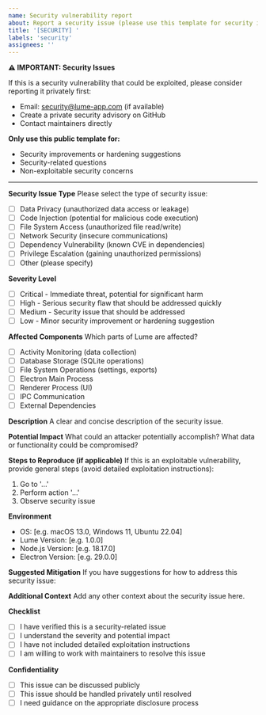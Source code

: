 ```yaml
---
name: Security vulnerability report
about: Report a security issue (please use this template for security issues only)
title: '[SECURITY] '
labels: 'security'
assignees: ''
---
```


**⚠️ IMPORTANT: Security Issues**

If this is a security vulnerability that could be exploited, please consider reporting it privately first:
- Email: security@lume-app.com (if available)
- Create a private security advisory on GitHub
- Contact maintainers directly

**Only use this public template for:**
- Security improvements or hardening suggestions
- Security-related questions
- Non-exploitable security concerns

---

**Security Issue Type**
Please select the type of security issue:
- [ ] Data Privacy (unauthorized data access or leakage)
- [ ] Code Injection (potential for malicious code execution)
- [ ] File System Access (unauthorized file read/write)
- [ ] Network Security (insecure communications)
- [ ] Dependency Vulnerability (known CVE in dependencies)
- [ ] Privilege Escalation (gaining unauthorized permissions)
- [ ] Other (please specify)

**Severity Level**
- [ ] Critical - Immediate threat, potential for significant harm
- [ ] High - Serious security flaw that should be addressed quickly
- [ ] Medium - Security issue that should be addressed
- [ ] Low - Minor security improvement or hardening suggestion

**Affected Components**
Which parts of Lume are affected?
- [ ] Activity Monitoring (data collection)
- [ ] Database Storage (SQLite operations)
- [ ] File System Operations (settings, exports)
- [ ] Electron Main Process
- [ ] Renderer Process (UI)
- [ ] IPC Communication
- [ ] External Dependencies

**Description**
A clear and concise description of the security issue.

**Potential Impact**
What could an attacker potentially accomplish? What data or functionality could be compromised?

**Steps to Reproduce (if applicable)**
If this is an exploitable vulnerability, provide general steps (avoid detailed exploitation instructions):
1. Go to '...'
2. Perform action '...'
3. Observe security issue

**Environment**
- OS: [e.g. macOS 13.0, Windows 11, Ubuntu 22.04]
- Lume Version: [e.g. 1.0.0]
- Node.js Version: [e.g. 18.17.0]
- Electron Version: [e.g. 29.0.0]

**Suggested Mitigation**
If you have suggestions for how to address this security issue:

**Additional Context**
Add any other context about the security issue here.

**Checklist**
- [ ] I have verified this is a security-related issue
- [ ] I understand the severity and potential impact
- [ ] I have not included detailed exploitation instructions
- [ ] I am willing to work with maintainers to resolve this issue

**Confidentiality**
- [ ] This issue can be discussed publicly
- [ ] This issue should be handled privately until resolved
- [ ] I need guidance on the appropriate disclosure process